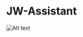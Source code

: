 # JW-Assistant
	
![Alt text](https://cloud.githubusercontent.com/assets/9475290/8866361/1ae8f2b2-31ee-11e5-8128-34d51c0e9004.png)
		
